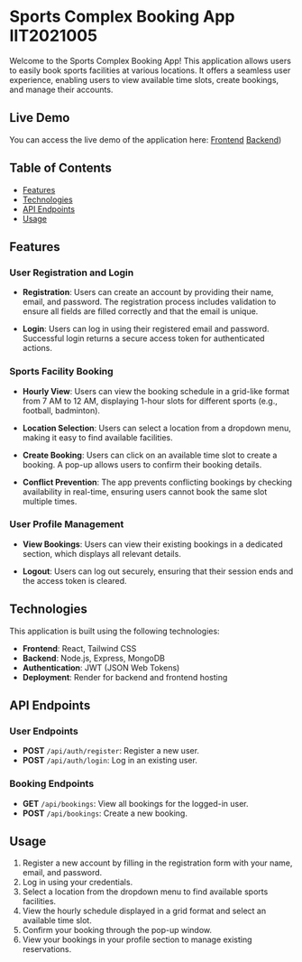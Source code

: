 # Sports Complex Booking App IIT2021005

Welcome to the Sports Complex Booking App! This application allows users to easily book sports facilities at various locations. It offers a seamless user experience, enabling users to view available time slots, create bookings, and manage their accounts.

## Live Demo

You can access the live demo of the application here: [Frontend](https://sports-complex-booking-app-frontend.onrender.com/) [Backend](https://sports-complex-booking-app-backend.onrender.com))

## Table of Contents

- [Features](#features)
- [Technologies](#technologies)
- [API Endpoints](#api-endpoints)
- [Usage](#usage)

## Features

### User Registration and Login

- **Registration**: Users can create an account by providing their name, email, and password. The registration process includes validation to ensure all fields are filled correctly and that the email is unique.
  
- **Login**: Users can log in using their registered email and password. Successful login returns a secure access token for authenticated actions.

### Sports Facility Booking

- **Hourly View**: Users can view the booking schedule in a grid-like format from 7 AM to 12 AM, displaying 1-hour slots for different sports (e.g., football, badminton).
  
- **Location Selection**: Users can select a location from a dropdown menu, making it easy to find available facilities.

- **Create Booking**: Users can click on an available time slot to create a booking. A pop-up allows users to confirm their booking details.

- **Conflict Prevention**: The app prevents conflicting bookings by checking availability in real-time, ensuring users cannot book the same slot multiple times.

### User Profile Management

- **View Bookings**: Users can view their existing bookings in a dedicated section, which displays all relevant details.

- **Logout**: Users can log out securely, ensuring that their session ends and the access token is cleared.

## Technologies

This application is built using the following technologies:

- **Frontend**: React, Tailwind CSS
- **Backend**: Node.js, Express, MongoDB
- **Authentication**: JWT (JSON Web Tokens)
- **Deployment**: Render for backend and frontend hosting

## API Endpoints

### User Endpoints

- **POST** `/api/auth/register`: Register a new user.
- **POST** `/api/auth/login`: Log in an existing user.

### Booking Endpoints

- **GET** `/api/bookings`: View all bookings for the logged-in user.
- **POST** `/api/bookings`: Create a new booking.

## Usage

1. Register a new account by filling in the registration form with your name, email, and password.
2. Log in using your credentials.
3. Select a location from the dropdown menu to find available sports facilities.
4. View the hourly schedule displayed in a grid format and select an available time slot.
5. Confirm your booking through the pop-up window.
6. View your bookings in your profile section to manage existing reservations.

